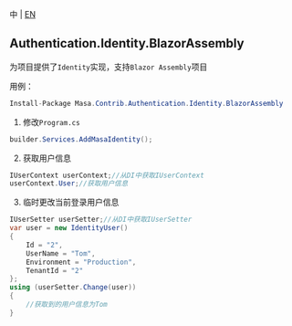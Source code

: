 中 | [EN](README.md)

## Authentication.Identity.BlazorAssembly

为项目提供了`Identity`实现，支持`Blazor Assembly`项目

用例：

``` C#
Install-Package Masa.Contrib.Authentication.Identity.BlazorAssembly
```

1. 修改`Program.cs`

``` C#
builder.Services.AddMasaIdentity();
```

2. 获取用户信息

``` C#
IUserContext userContext;//从DI中获取IUserContext
userContext.User;//获取用户信息
```

3. 临时更改当前登录用户信息

``` C#
IUserSetter userSetter;//从DI中获取IUserSetter
var user = new IdentityUser()
{
    Id = "2",
    UserName = "Tom",
    Environment = "Production",
    TenantId = "2"
};
using (userSetter.Change(user))
{
    //获取到的用户信息为Tom
}
```
